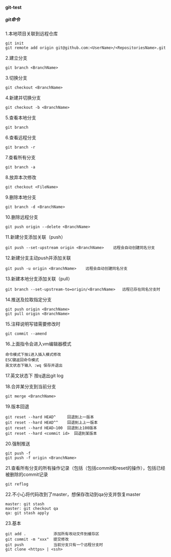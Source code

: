 #### git-test
##### git命令

1.本地项目关联到远程仓库
```git
git init
git remote add origin git@github.com:<UserName>/<RepositoriesName>.git
```

2.建立分支
```git
git branch <BranchName>
```

3.切换分支
```git
git checkout <BranchName>
```

4.新建并切换分支
```git
git checkout -b <BranchName>
```

5.查看本地分支
```git
git branch
```

6.查看远程分支
```git
git branch -r
```

7.查看所有分支
```git
git branch -a
```

8.放弃本次修改
```git
git checkout <FileName>
```

9.删除本地分支
```git
git branch -d <BranchName>
```

10.删除远程分支
```git
git push origin --delete <BranchName>
```

11.新建分支添加关联（push）
```git
git push --set-upstream origin <BranchName>    远程会自动创建同名分支
```

12.新建分支主动push并添加关联
```git
git push -u origin <BranchName>    远程会自动创建同名分支
```

13.新建本地分支添加关联（pull）
```
git branch --set-upstream-to=origin/<BranchName>   远程已存在同名分支时
```

14.推送及拉取指定分支
```git
git push origin <BranchName>
git pull origin <BranchName>
```

15.注释说明写错需要修改时
```git
git commit --amend
```

16.上面指令会进入vm编辑器模式
```git
命令模式下按i进入插入模式修改
ESC键返回命令模式
英文状态下输入 :wq 保存并退出
```

17.英文状态下 按q退出git log

18.合并某分支到当前分支
```git
git merge <BranchName>
```

19.版本回退
```git
git reset --hard HEAD^     回退到上一版本
git reset --hard HEAD^^    回退到上上一版本
git reset --hard HEAD~100  回退到上100版本
git reset --hard <commit id>  回退到某版本
```

20.强制推送
```git
git push -f
git push -f origin <BranchName>
```

21.查看所有分支的所有操作记录（包括（包括commit和reset的操作），包括已经被删除的commit记录
```git
git reflog
```

22.不小心将代码改到了master，想保存改动到qa分支并恢复master
```git
master: git stash
master: git checkout qa
qa: git stash apply
```

23.基本
```git
git add .            添加所有改动文件到缓存区
git commit -m "xxx"  提交修改
git push             当前分支只有一个远程分支时
git clone <https> | <ssh>
```


